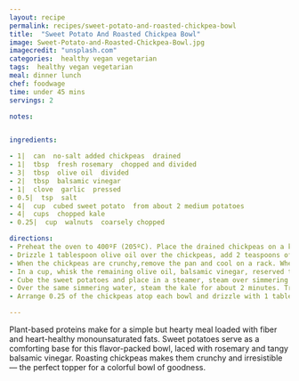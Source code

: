 ```yaml
---
layout: recipe
permalink: recipes/sweet-potato-and-roasted-chickpea-bowl
title:  "Sweet Potato And Roasted Chickpea Bowl"
image: Sweet-Potato-and-Roasted-Chickpea-Bowl.jpg
imagecredit: "unsplash.com"
categories:  healthy vegan vegetarian
tags:  healthy vegan vegetarian
meal: dinner lunch
chef: foodwage
time: under 45 mins
servings: 2

notes:


ingredients:

- 1|  can  no-salt added chickpeas  drained
- 1|  tbsp  fresh rosemary  chopped and divided
- 3|  tbsp  olive oil  divided
- 2|  tbsp  balsamic vinegar
- 1|  clove  garlic  pressed
- 0.5|  tsp  salt
- 4|  cup  cubed sweet potato  from about 2 medium potatoes
- 4|  cups  chopped kale
- 0.25|  cup  walnuts  coarsely chopped

directions:
- Preheat the oven to 400ºF (205ºC). Place the drained chickpeas on a kitchen towel and fold the towel over, to enclose the chickpeas. Rub gently and open up the towel, the skins of the chickpeas should have loosened so you can remove them. This step really improves the texture of the chickpeas. Place the skinned chickpeas on a sheet pan.
- Drizzle 1 tablespoon olive oil over the chickpeas, add 2 teaspoons of the chopped rosemary and toss to coat. Place the pan in the oven and roast for 25–30 minutes.
- When the chickpeas are crunchy,remove the pan and cool on a rack. When cool, transfer to a bowl and chill, if not eating immediately.
- In a cup, whisk the remaining olive oil, balsamic vinegar, reserved teaspoon of rosemary, garlic and salt, reserve.
- Cube the sweet potatoes and place in a steamer, steam over simmering water for 5 minutes, until the sweet potato is tender when pierced with a paring knife. Transfer the sweet potatoes to four wide, low bowls.
- Over the same simmering water, steam the kale for about 2 minutes. Transfer the kale to a kitchen towel and pat dry, then place on the cutting board and chop. Arrange the kale on top of the sweet potatoes.
- Arrange 0.25 of the chickpeas atop each bowl and drizzle with 1 tablespoon of dressing. Top with chopped walnuts and serve.

---
```


Plant-based proteins make for a simple but hearty meal loaded with fiber and heart-healthy monounsaturated fats. Sweet potatoes serve as a comforting base for this flavor-packed bowl, laced with rosemary and tangy balsamic vinegar. Roasting chickpeas makes them crunchy and irresistible — the perfect topper for a colorful bowl of goodness.